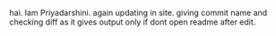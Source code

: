 hai.
Iam Priyadarshini.
again updating in site.
giving commit name and checking diff as it gives output only if dont open readme after edit.
